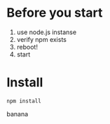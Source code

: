 # Before you start

1. use node.js instanse
2. verify npm exists
3. reboot!
4. start
# Install

```
npm install
```


banana

